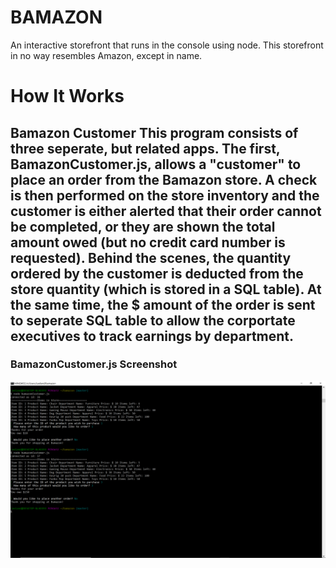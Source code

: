 # BAMAZON

An interactive storefront that runs in the console using node. This storefront in no way resembles Amazon, except in name.

# How It Works

## Bamazon Customer This program consists of three seperate, but related apps. The first, BamazonCustomer.js, allows a "customer" to place an order from the Bamazon store. A check is then performed on the store inventory and the customer is either alerted that their order cannot be completed, or they are shown the total amount owed (but no credit card number is requested). Behind the scenes, the quantity ordered by the customer is deducted from the store quantity (which is stored in a SQL table). At the same time, the $ amount of the order is sent to seperate SQL table to allow the corportate executives to track earnings by department.

### BamazonCustomer.js Screenshot
![Customer](/images/customer.png?raw=true "Customer View")
